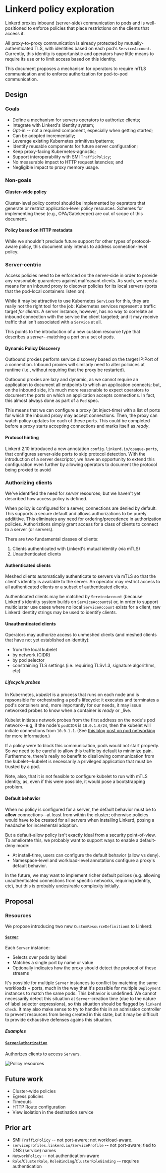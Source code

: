 # Linkerd policy exploration

Linkerd proxies inbound (server-side) communication to pods and is
well-positioned to enforce policies that place restrictions on the clients that
access it.

All proxy-to-proxy communication is already protected by mutually-authenticated
TLS, with identities based on each pod's `ServiceAccount`. Currently, this
identity is opportunistic and operators have little means to require its use or
to limit access based on this identity.

This document proposes a mechanism for operators to require mTLS
communication and to enforce authorization for pod-to-pod communication.

## Design

### Goals

* Define a mechanism for servers operators to authorize clients;
* Integrate with Linkerd's identity system;
* Opt-in -- not a required component, especially when getting started;
* Can be adopted incrementally;
* Leverage existing Kubernetes primitives/patterns;
* Identify reusable components for future server configuration;
* Keep proxy-facing Kubernetes-agnostic;
* Support interoperability with SMI `TrafficPolicy`;
* No measurable impact to HTTP request latencies; and
* Negligible impact to proxy memory usage.

### Non-goals

#### Cluster-wide policy

Cluster-level policy control should be implemented by oeprators that generate or
restrict application-level policy resources. Schemes for implementing these
(e.g., OPA/Gatekeeper) are out of scope of this document.

#### Policy based on HTTP metadata

While we shouldn't preclude future support for other types of protocol-aware
policy, this document only intends to address connection-level policy.

### Server-centric

Access policies need to be enforced on the server-side in order to provide any
reasonable guarantees against malfeasant clients. As such, we need a means for
an inbound proxy to discover policies for its local servers (ports that the
pod-local containers listen on).

While it may be attractive to use Kubernetes `Service`s for this, they are
really not the right tool for the job: Kubernetes services represent a traffic
target _for clients_. A server instance, however, has no way to correlate an
inbound connection with the service the client targeted; and it may receive
traffic that isn't associated with a `Service` at all.

This points to the introduction of a new custom resource type that describes a
*server*--matching a port on a set of pods.

#### Dynamic Policy Discovery

Outbound proxies perform service discovery based on the target IP:Port of a
connection. Inbound proxies will similarly need to alter policices at runtime
(i.e., without requiring that the proxy be restarted).

Outbound proxies are lazy and dynamic, as we cannot require an application to
document all endpoints to which an application connects; but, on the inbound
side, it's much more reasonable to expect operators to document the ports on
which an application accepts connections. In fact, this almost always done as
part of a `Pod` spec.

This means that we can configure a proxy (at inject-time) with a list of ports
for which the inbound proxy may accept connections. Then, the proxy can watch
policy updates for each of these ports. This could be completed before a proxy
starts accepting connections and marks itself as _ready_.

#### Protocol hinting

Linkerd 2.10 introduced a new annotation `config.linkerd.io/opaque-ports`, that
configures server-side ports to skip protocol detection. With the introduction
of a server descriptor, we have an opportunity to extend this configuration even
further by allowing operators to document the protocol being proxied to avoid

<!-- XXX This is really an implementation detail that should be moved lower
##### Controller Bootstrapping

The above scheme poses a "*Wyld Stallyns* problem" for the identity
controller: the identity controller needs to discover inbound policy in order
to start issuing certificates, but the destination controller cannot accept
connections until it obtains a certificate from the identity controller.

We want the identity controller to remain in a distinct deployment, separate
from the other controller containers, as it requires access to signing
secrets that these other processes should not be able to access.

We'll need to figure out a way for the identity controller to startup without
requiring access to the destination controller. One approach could be to
serve a specialized version of the API endpoints--only for the identity
controller's proxy--from the identity controller. This only feasible because
the identity controller's proxy has very limited discovery needs:

* It only initiates outbound connections to the Kubernetes API (on 443).
* It needs to discover policy for its local ports (identity gRPC + admin, proxy
  ports)
* It attempts to discover a service profile for inbound gRPC requests
  -->

### Authorizing clients

We've identified the need for _server_ resources; but we haven't yet
described how access policy is defined.

When policy is configured for a server, connections are denied by default.
This supports a secure default and allows authorizations to be purely
addititive. This eliminates any need for ordering/precedence in authorization
policies. Authoriztions simply grant access for a class of clients to connect
to a server (or servers).

There are two fundamental classes of clients:

1. Clients authenticated with Linkerd's mutual identity (via mTLS)
2. Unauthenticated clients

#### Authenticated clients

Meshed clients automatically authenticate to servers via mTLS so that the
client's identity is available to the server. An operator may restrict access
to all authenticated clients or a subset of authenticated clients.

Authenticated clients may be matched by `ServiceAccount` (because Linkerd's
identity system builds on `ServiceAccount`s) or, in order to support
multicluster use cases where no local `ServiceAccount` exists for a client,
raw Linkerd identity strings may be used to identify clients.

#### Unauthenticated clients

Operators may authorize access to unmeshed clients (and meshed clients that
have not yet established an identity):

* from the local kubelet
* by network (CIDR)
* by pod selector
* constraining TLS settings (i.e. requiring TLSv1.3, signature algorithms, etc)

##### Lifecycle probes

In Kubernetes, _kubelet_ is a process that runs on each node and is repsonsible
for orchestrating a pod's lifecycle: it executes and terminates a pod's
containers and, more importantly for our needs, it may issue networked probes to
know when a container is _ready_ or _live.

Kubelet initiates network probes from the first address on the node's pod
network--e.g, if the node's `podCIDR` is `10.0.1.0/24`, then the kubelet will
initiate connections from `10.0.1.1`. (See [this blog post on pod
networking][pod-ips] for more information.)

[pod-ips]: https://ronaknathani.com/blog/2020/08/how-a-kubernetes-pod-gets-an-ip-address/

If a policy were to block this communication, pods would not start properly. So
we need to be careful to allow this traffic by default to minimize pain.
Furthermore, there's really no benefit to disallowing communication from the
kubelet--kubelet is necessarily a privileged application that must be trusted by
a pod.

Note, also, that it is not feasible to configure kubelet to run with mTLS
identity, as, even if this were possible, it would pose a bootstrapping problem.

#### Default behavior

When no policy is configured for a server, the default behavior must be to
**allow** connections--at least from within the cluster; otherwise policies
would have to be created for all servers when installing Linkerd, posing a
headache for incremental adoption.

But a default-allow policy isn't exactly ideal from a security point-of-view.
To ameliorate this, we probably want to support ways to enable a default-deny
mode:

* At install-time, users can configure the default behavior (allow vs deny).
* Namespace-level and workload-level annotations configure a proxy's default
  behavior.

In the future, we may want to implement richer default polices (e.g. allowing
unauthenticated connections from specific networks, requiring identity, etc),
but this is probably undesirable complexity initially.

<!--
#### Control plane policies

The core control plane should ship with a set of default policies:

* The identity controller requires mutually authenticated requests.
* The identity controller requires secured connections that may not be
  authenticated (because clients have not yet received identity).
* Webhook connections must be secured.
* Admin server connections must be authenticated or originate from the
  node-local network.

#### Proxy admin, tap, & inbound policies
  -->

## Proposal

### Resources

We propose introducing two new `CustomResourceDefinition`s to Linkerd:

#### [`Server`](k8s/crds/server.yml)

Each `Server` instance:

* Selects over pods by label
* Matches a single port by name or value
* Optionally indicates how the proxy should detect the protocol of these
  streams

It's possible for multiple `Server` instances to conflict by matching the
same workloads + ports, much in the way that it's possible for multiple
`Deployment` instances to match the same pods. This behavior is undefined. We
cannot necessarily detect this situation at `Server`-creation time (due to
the nature of label selector expressions), so this situation should be
flagged by `linkerd check`. It may also make sense to try to handle this
in an admission controller to prevent resources from being created in this
state, but it may be difficult to provide exhaustive defenses agains this
situation.

##### Examples

#### [`ServerAuthorization`](k8s/crds/authz.yml)

Authorizes clients to access `Server`s.

![Policy resources](./img/resources.png "Policy resources")

## Future work

* Cluster-wide policies
* Egress policies
* Timeouts
* HTTP Route configuration
* View isolation in the destination service

## Prior art

* SMI `TrafficPolicy` -- not port-aware; not workload-aware.
* `serviceprofiles.linkerd.io/ServiceProfile` -- not port-aware; tied to DNS (service) names
* `NetworkPolicy` -- not authentication-aware
* `Role`/`ClusterRole`, `RoleBinding`/`ClusterRoleBinding` -- requires authentication

